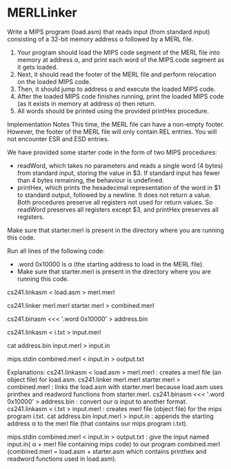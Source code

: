 # MERLLinker

Write a MIPS program (load.asm) that reads input (from standard input) consisting of a 32-bit memory address α followed by a MERL file.

1. Your program should load the MIPS code segment of the MERL file into memory at address α, and print each word of the MIPS code segment as it gets loaded.
2. Next, it should read the footer of the MERL file and perform relocation on the loaded MIPS code.
3. Then, it should jump to address α and execute the loaded MIPS code.
4. After the loaded MIPS code finishes running, print the loaded MIPS code (as it exists in memory at address α) then return.
5. All words should be printed using the provided printHex procedure.

Implementation Notes
This time, the MERL file can have a non-empty footer. However, the footer of the MERL file will only contain REL entries. You will not encounter ESR and ESD entries.


We have provided some starter code in the form of two MIPS procedures:

- readWord, which takes no parameters and reads a single word (4 bytes) from standard input, storing the value in $3. If standard input has fewer than 4 bytes remaining, the behaviour is undefined.
- printHex, which prints the hexadecimal representation of the word in $1 to standard output, followed by a newline. It does not return a value.
Both procedures preserve all registers not used for return values. So readWord preserves all registers except $3, and printHex preserves all registers.

Make sure that starter.merl is present in the directory where you are running this code.


Run all lines of the following code:
- .word 0x10000 is α (the starting address to load in the MERL file).
- Make sure that starter.merl is present in the directory where you are running this code.

cs241.linkasm < load.asm > merl.merl

cs241.linker merl.merl starter.merl > combined.merl

cs241.binasm <<< '.word 0x10000' > address.bin

cs241.linkasm < i.txt > input.merl

cat address.bin input.merl > input.in

mips.stdin combined.merl < input.in > output.txt


Explanations:
cs241.linkasm < load.asm > merl.merl : creates a merl file (an object file) for load.asm.
cs241.linker merl.merl starter.merl > combined.merl : links the load.asm with starter.merl because load.asm uses printhex and readword functions from starter.merl.
cs241.binasm <<< '.word 0x10000' > address.bin : convert our α input to another format.
cs241.linkasm < i.txt > input.merl : creates merl file (object file) for the mips program i.txt.
cat address.bin input.merl > input.in : appends the starting address α to the merl file (that contains our mips program i.txt).

mips.stdin combined.merl < input.in > output.txt : give the input named input.in( α + merl file containing mips code) to our program combined.merl (combined.merl = load.asm + starter.asm which contains printhex and readword functions used in load.asm).




